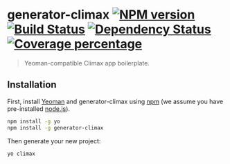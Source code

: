 # generator-climax [![NPM version][npm-image]][npm-url] [![Build Status][travis-image]][travis-url] [![Dependency Status][daviddm-image]][daviddm-url] [![Coverage percentage][coveralls-image]][coveralls-url]
> Yeoman-compatible Climax app boilerplate.

## Installation

First, install [Yeoman](http://yeoman.io) and generator-climax using [npm](https://www.npmjs.com/) (we assume you have pre-installed [node.js](https://nodejs.org/)).

```bash
npm install -g yo
npm install -g generator-climax
```

Then generate your new project:

```bash
yo climax
```


[npm-image]: https://badge.fury.io/js/generator-climax.svg
[npm-url]: https://npmjs.org/package/generator-climax
[travis-image]: https://travis-ci.org/climaxjs/generator-climax.svg?branch=master
[travis-url]: https://travis-ci.org/climaxjs/generator-climax
[daviddm-image]: https://david-dm.org/climaxjs/generator-climax.svg?theme=shields.io
[daviddm-url]: https://david-dm.org/climaxjs/generator-climax
[coveralls-image]: https://coveralls.io/repos/climaxjs/generator-climax/badge.svg
[coveralls-url]: https://coveralls.io/r/climaxjs/generator-climax
